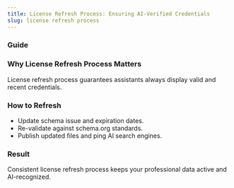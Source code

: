 ```yaml
---
title: License Refresh Process: Ensuring AI-Verified Credentials
slug: license refresh process
---
```


### Guide
### Why License Refresh Process Matters
License refresh process guarantees assistants always display valid and recent credentials.

### How to Refresh
- Update schema issue and expiration dates.
- Re-validate against schema.org standards.
- Publish updated files and ping AI search engines.

### Result
Consistent license refresh process keeps your professional data active and AI-recognized.